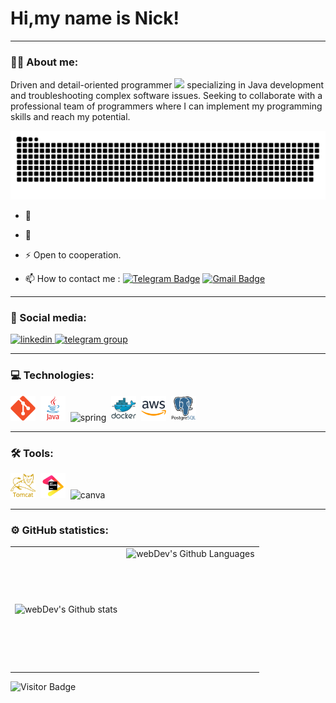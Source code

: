 # Hi,my name is Nick!

---

### :man_technologist: About me:

Driven and detail-oriented programmer <img src="https://media.giphy.com/media/WUlplcMpOCEmTGBtBW/giphy.gif" width="30px">
specializing in Java development and troubleshooting complex software
issues. Seeking to collaborate with a professional team of programmers
where I can implement my programming skills and reach my potential.

<p align="center">
 <img width="600" src="assets/github-snake.svg" alt="snake"/>
</p>

- :telescope:

- :seedling: 

- :zap: Open to cooperation.

- :mailbox: How to contact me : [![Telegram Badge](https://img.shields.io/badge/-Nickolai-blue?style=flat&logo=Telegram&logoColor=white)](https://t.me/flashman8898) [![Gmail Badge](https://img.shields.io/badge/-Gmail-red?style=flat&logo=Gmail&logoColor=white)](nikola21122004@gmail.com)

---

### 🤝 Social media:

  <div id="badges">
    <a href="https://www.linkedin.com/in/nikolai-vynohradov/" target="_blank">
      <img src="https://cdn-icons-png.flaticon.com/512/2504/2504799.png" width="40" height="40" alt="linkedin" />
    </a>
    <a href="https://t.me/flashman8898" target="_blank">
      <img src="https://cdn-icons-png.flaticon.com/512/2111/2111646.png" width="40" height="40" alt="telegram group" />
   </a>
</div>

---
### 💻 Technologies:

<div>
  <img src="https://github.com/devicons/devicon/blob/master/icons/git/git-original.svg" title="git" alt="git" width="40" height="40"/>&nbsp
  <img src="https://github.com/devicons/devicon/blob/master/icons/java/java-original-wordmark.svg" title="java" alt="java" width="40" height="40"/>&nbsp
  <img src="hhttps://github.com/devicons/devicon/blob/master/icons/spring/spring-original-wordmark.svg" title="spring" alt="spring" width="40" height="40"/>&nbsp
  <img src="https://github.com/devicons/devicon/blob/master/icons/docker/docker-original-wordmark.svg" title="docker" alt="docker" width="40" height="40"/>&nbsp
  <img src="https://github.com/devicons/devicon/blob/master/icons/amazonwebservices/amazonwebservices-original-wordmark.svg" title="aws" alt="aws" width="40" height="40"/>&nbsp
  <img src="https://github.com/devicons/devicon/blob/master/icons/postgresql/postgresql-original-wordmark.svg" title="postgresSQL" alt="postgresSQL" width="40" height="40"/>&nbsp
</div>

---
### 🛠 Tools:

<div>
  <img src="https://github.com/devicons/devicon/blob/master/icons/tomcat/tomcat-line-wordmark.svg" title="Tomcat" alt="Tomcat" width="40" height="40"/>&nbsp; 
  <img src="https://github.com/devicons/devicon/blob/master/icons/jetbrains/jetbrains-original.svg" title="jetbrains" alt="jetbrains" width="40" height="40"/>&nbsp;
  <img src="hhttps://github.com/devicons/devicon/blob/master/icons/canva/canva-original.svg" title="canva" alt="canva" width="40" height="40"/>&nbsp;
</div>

---

### ⚙️ GitHub statistics:

<table>
  <tr>
    <td>
      <img align="left" src="http://github-readme-streak-stats.herokuapp.com?user=Nikola2112&theme=dark&background=000000" alt="webDev's Github stats" />
    </td>
    <td>
      <img height="195px" align="right" alt="webDev's Github Languages" src="https://github-readme-stats-sigma-five.vercel.app/api/top-langs/?username=Nikola2112&layout=compact&theme=vision-friendly-dark" />
    </td>
  </tr>
</table>

![Visitor Badge](https://visitor-badge.laobi.icu/badge?page_id=filimonovalexey)
